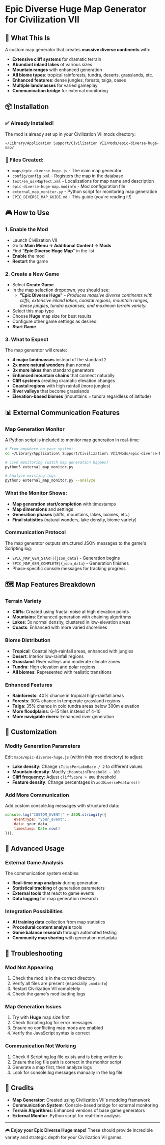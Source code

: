 # Epic Diverse Huge Map Generator for Civilization VII

## 🎯 What This Is

A custom map generator that creates **massive diverse continents** with:
- **Extensive cliff systems** for dramatic terrain
- **Abundant inland lakes** of various sizes
- **Mountain ranges** with enhanced generation
- **All biome types**: tropical rainforests, tundra, deserts, grasslands, etc.
- **Enhanced features**: dense jungles, forests, taiga, oases
- **Multiple landmasses** for varied gameplay
- **Communication bridge** for external monitoring

## 📦 Installation

### ✅ Already Installed!
The mod is already set up in your Civilization VII mods directory:
```
~/Library/Application Support/Civilization VII/Mods/epic-diverse-huge-map/
```

### 🔧 Files Created:
- `maps/epic-diverse-huge.js` - The main map generator
- `config/config.xml` - Registers the map in the database  
- `text/en_us/MapText.xml` - Localizations for map name and description
- `epic-diverse-huge-map.modinfo` - Mod configuration file
- `external_map_monitor.py` - Python script for monitoring map generation
- `EPIC_DIVERSE_MAP_GUIDE.md` - This guide (you're reading it!)

## 🎮 How to Use

### 1. **Enable the Mod**
   - Launch Civilization VII
   - Go to **Main Menu → Additional Content → Mods**
   - Find "**Epic Diverse Huge Map**" in the list
   - **Enable** the mod
   - **Restart** the game

### 2. **Create a New Game**
   - Select **Create Game**
   - In the map selection dropdown, you should see:
     - **"Epic Diverse Huge"** - *Produces massive diverse continents with cliffs, extensive inland lakes, coastal regions, mountain ranges, dense jungles, tundra expanses, and maximum terrain variety.*
   - Select this map type
   - Choose **Huge** map size for best results
   - Configure other game settings as desired
   - **Start Game**

### 3. **What to Expect**
The map generator will create:
- **4 major landmasses** instead of the standard 2
- **2x more natural wonders** than normal
- **3x more lakes** than standard generators
- **Enhanced mountain chains** that connect naturally
- **Cliff systems** creating dramatic elevation changes
- **Coastal regions** with high rainfall (more jungles)
- **River valleys** that become grasslands
- **Elevation-based biomes** (mountains = tundra regardless of latitude)

## 📊 External Communication Features

### Map Generation Monitor
A Python script is included to monitor map generation in real-time:

```bash
# From anywhere on your system:
cd ~/Library/Application\ Support/Civilization\ VII/Mods/epic-diverse-huge-map/

# Live monitoring (watch map generation happen)
python3 external_map_monitor.py

# Analyze existing logs
python3 external_map_monitor.py --analyze
```

### What the Monitor Shows:
- **Map generation start/completion** with timestamps
- **Map dimensions** and settings
- **Generation phases** (cliffs, mountains, lakes, biomes, etc.)
- **Final statistics** (natural wonders, lake density, biome variety)

### Communication Protocol
The map generator outputs structured JSON messages to the game's Scripting.log:
- `EPIC_MAP_GEN_START|{json_data}` - Generation begins
- `EPIC_MAP_GEN_COMPLETE|{json_data}` - Generation finishes
- Phase-specific console messages for tracking progress

## 🗺️ Map Features Breakdown

### **Terrain Variety**
- **Cliffs**: Created using fractal noise at high elevation points
- **Mountains**: Enhanced generation with chaining algorithms
- **Lakes**: 3x normal density, clustered in low-elevation areas
- **Coasts**: Enhanced with more varied shorelines

### **Biome Distribution**
- **Tropical**: Coastal high-rainfall areas, enhanced with jungles
- **Desert**: Interior low-rainfall regions
- **Grassland**: River valleys and moderate climate zones  
- **Tundra**: High elevation and polar regions
- **All biomes**: Represented with realistic transitions

### **Enhanced Features**
- **Rainforests**: 40% chance in tropical high-rainfall areas
- **Forests**: 30% chance in temperate grassland regions
- **Taiga**: 35% chance in cold tundra areas below 300m elevation
- **More floodplains**: 6-15 tiles instead of 4-10
- **More navigable rivers**: Enhanced river generation

## 🔧 Customization

### Modify Generation Parameters
Edit `maps/epic-diverse-huge.js` (within this mod directory) to adjust:
- **Lake density**: Change `iTilesPerLakeBase / 2` to different values
- **Mountain density**: Modify `iMountainThreshold - 100`
- **Cliff frequency**: Adjust `cliffScore > 800` threshold
- **Feature density**: Change percentages in `addDiverseFeatures()`

### Add More Communication
Add custom console.log messages with structured data:
```javascript
console.log("CUSTOM_EVENT|" + JSON.stringify({
    eventType: "your_event",
    data: your_data,
    timestamp: Date.now()
}));
```

## 🚀 Advanced Usage

### External Game Analysis
The communication system enables:
- **Real-time map analysis** during generation
- **Statistical tracking** of generation parameters  
- **External tools** that react to game events
- **Data logging** for map generation research

### Integration Possibilities
- **AI training data** collection from map statistics
- **Procedural content analysis** tools
- **Game balance research** through automated testing
- **Community map sharing** with generation metadata

## 🐛 Troubleshooting

### Mod Not Appearing
1. Check the mod is in the correct directory
2. Verify all files are present (especially `.modinfo`)
3. Restart Civilization VII completely
4. Check the game's mod loading logs

### Map Generation Issues  
1. Try with **Huge** map size first
2. Check Scripting.log for error messages
3. Ensure no conflicting map mods are enabled
4. Verify the JavaScript syntax is correct

### Communication Not Working
1. Check if Scripting.log file exists and is being written to
2. Ensure the log file path is correct in the monitor script
3. Generate a map first, then analyze logs
4. Look for console.log messages manually in the log file

## 📝 Credits

- **Map Generator**: Created using Civilization VII's modding framework
- **Communication System**: Console-based bridge for external monitoring  
- **Terrain Algorithms**: Enhanced versions of base game generators
- **External Monitor**: Python script for real-time analysis

---

🎮 **Enjoy your Epic Diverse Huge maps!** These should provide incredible variety and strategic depth for your Civilization VII games.
